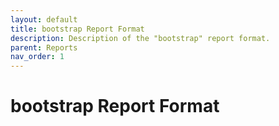 ```yaml
---
layout: default
title: bootstrap Report Format
description: Description of the "bootstrap" report format.
parent: Reports
nav_order: 1
---
```


# bootstrap Report Format